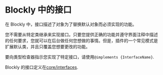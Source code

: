 # Blockly 中的接口

在 Blockly 中，接口描述了对象为了替换默认对象而必须实现的功能。

您不需要从特定类继承来实现接口。只要您提供正确的功能并遵守界面注释中描述的任何要求，您就可以在后台做任何您想做的事情。但是，插件的一个常见模式是扩展默认类，并且只覆盖您想要更改的功能。

要向类型检查器指示您实现了特定接口，请使用`@implements {InterfaceName}`.

Blockly 的接口定义在[core/interfaces](https://github.com/google/blockly/tree/master/core/interfaces).